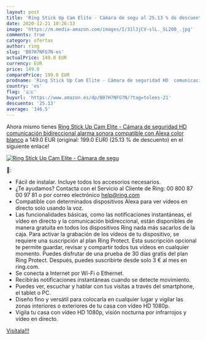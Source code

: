 ```yaml
---
layout: post
title: 'Ring Stick Up Cam Elite - Cámara de segu al 25.13 % de descuento'
date: 2020-12-21 10:26:33
image: 'https://m.media-amazon.com/images/I/31lJjCV-slL._SL200_.jpg'
comments: true
category: ofertas
author: ring
slug: 'B07H7NFG7N-es'
actualPrice: 149.0 EUR
currency: EUR
price: 149.0
comparePrice: 199.0 EUR
prodname: 'Ring Stick Up Cam Elite - Cámara de seguridad HD  comunicación bidireccional  alarma sonora  compatible con Alexa  color blanco'
country: 'es'
flag: '🇪🇸'
buyurl: 'https://www.amazon.es/dp/B07H7NFG7N/?tag=tolees-21'
descuento: '25.13'
average: '146.5'
---
```


Ahora mismo tienes [Ring Stick Up Cam Elite - Cámara de seguridad HD  comunicación bidireccional  alarma sonora  compatible con Alexa  color blanco](https://www.amazon.es/dp/B07H7NFG7N/?tag=tolees-21) a 149.0 EUR (original: 199.0 EUR) (25.13 %  de descuento) en el siguiente enlace!

[![Ring Stick Up Cam Elite - Cámara de segu](https://m.media-amazon.com/images/I/31lJjCV-slL._SL200_.jpg)](https://www.amazon.es/dp/B07H7NFG7N/?tag=tolees-21)

🔎:

- Fácil de instalar. Incluye todos los accesorios necesarios.
- ¿Te ayudamos? Contacta con el Servicio al Cliente de Ring: 00 800 87 00 97 81 o por correo electrónico help@ring.com
- Compatible con determinados dispositivos Alexa para ver vídeos en directo solo usando la voz.
- Las funcionalidades básicas, como las notificaciones instantáneas, el vídeo en directo y la comunicación bidireccional, están disponibles de manera gratuita en todos los dispositivos Ring nada más sacarlos de la caja. Para activar la grabación de los vídeos de tu dispositivo, se requiere una suscripción al plan Ring Protect. Esta suscripción opcional te permite guardar, revisar y compartir todos tus vídeos en cualquier momento. Puedes disfrutar de una prueba de 30 días gratis del plan Ring Protect. Después, puedes suscribirte desde solo 3 € al mes en ring.com.
- Se conecta a Internet por Wi-Fi o Ethernet.
- Recibirás notificaciones instantáneas cuando se detecte movimiento.
- Puedes ver, escuchar y hablar con tus visitas a través del smartphone, el tablet o PC.
- Diseño fino y versátil para colocarla en cualquier lugar y vigilar las zonas interiores o exteriores de tu casa con vídeo HD 1080p.
- Vigila tu casa con vídeo HD 1080p, visión nocturna por infrarrojos y vídeo en directo.

[Visítala!!!](https://www.amazon.es/dp/B07H7NFG7N/?tag=tolees-21)
